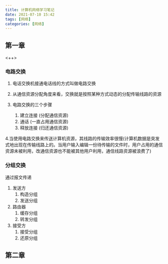 ```yaml
---
title: 计算机网络学习笔记
date: 2021-07-10 15:42
tags: [网络]
categories: [网络] 
---
```


## 第一章
<++>
### 电路交换

1. 电话交换机接通电话线的方式叫做电路交换  

2. 从通信资源分配角度来看，交换就是按照某种方式动态的分配传输线路的资源

3. 电路交换的三个步骤
    1. 建立连接 (分配通信资源)
    2. 通话 (一直占用通信资源)
    3. 释放连接 (归还通信资源)

4.当使用电路交换来传送计算机资源，其线路的传输效率很慢(计算机数据是突发式地出现在传输线路上的。当用户输入编辑一份待传输的文件时，用户占用的通信资源未被利用，改通信资源也不能被其他用户利用，通信线路资源被浪费了)


### 分组交换

通过报文传递

1. 发送方
    1. 构造分组
    2. 发送分组
2. 路由器
    1. 缓存分组
    2. 转发分组
3. 接受方
    1. 接受分组
    2. 还原分组




## 第二章


